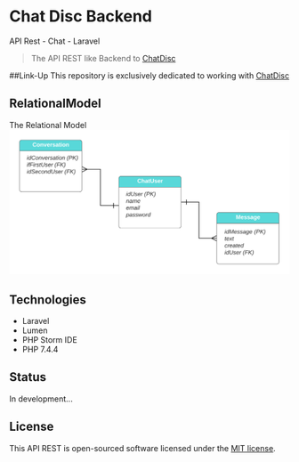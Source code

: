 # <h1>Chat Disc Backend</h1>
API Rest  -  Chat  -  Laravel

> The API REST like Backend to [ChatDisc](https://github.com/CharlieCondorcet/ChatDisc)    
        

##Link-Up
This repository is exclusively dedicated to working with [ChatDisc](https://github.com/CharlieCondorcet/ChatDisc)    
                
                                                                 
## RelationalModel
The Relational Model
![relacionalModel](./img/relational_model.png)


## Technologies
- Laravel<br>
- Lumen<br>
- PHP Storm IDE<br>   
- PHP 7.4.4
       
                
## Status
In development...


## License
This API REST is open-sourced software licensed under the [MIT license](https://opensource.org/licenses/MIT).
